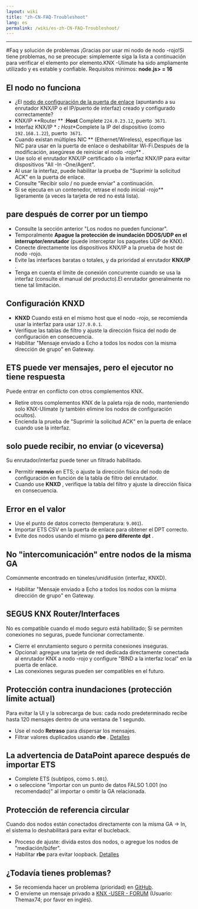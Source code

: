 ```yaml
---
layout: wiki
title: "zh-CN-FAQ-Troubleshoot"
lang: es
permalink: /wiki/es-zh-CN-FAQ-Troubleshoot/
---
```

---
#Faq y solución de problemas
¡Gracias por usar mi nodo de nodo -rojo!Si tiene problemas, no se preocupe: simplemente siga la lista a continuación para verificar el elemento por elemento.KNX -Ulimate ha sido ampliamente utilizado y es estable y confiable.
Requisitos mínimos: **node.js> = 16**
## El nodo no funciona
- ¿El [nodo de configuración de la puerta de enlace](/node-red-contrib-knx-ultimate/wiki/Gateway-configuration) (apuntando a su enrutador KNX/IP o el IP/puerto de interfaz) creado y configurado correctamente?
- KNX/IP **Router ** :**Host** Complete `224.0.23.12`, puerto` 3671`.
- Interfaz KNX/IP * ***:** Host**Complete la IP del dispositivo (como `192.168.1.22`), puerto` 3671`.
- Cuando existan múltiples NIC ** (Ethernet/Wireless), especifique las NIC para usar en la puerta de enlace o deshabilitar Wi-Fi.Después de la modificación, asegúrese de reiniciar el nodo -rojo** .
- Use solo el enrutador KNX/IP certificado o la interfaz KNX/IP para evitar dispositivos "All -In -One/Agent".
- Al usar la interfaz, puede habilitar la prueba de "Suprimir la solicitud ACK" en la puerta de enlace.
- Consulte "Recibir solo / no puede enviar" a continuación.
- Si se ejecuta en un contenedor, retrase el nodo inicial -rojo** ligeramente (a veces la tarjeta de red no está lista).
## pare después de correr por un tiempo
- Consulte la sección anterior "Los nodos no pueden funcionar".
- Temporalmente **Apague la protección de inundación DDOS/UDP en el interruptor/enrutador** (puede interceptar los paquetes UDP de KNX).
- Conecte directamente los dispositivos KNX/IP a la prueba de host de nodo -rojo.
- Evite las interfaces baratas o totales, y da prioridad al enrutador **KNX/IP** .
- Tenga en cuenta el límite de conexión concurrente cuando se usa la interfaz (consulte el manual del producto).El enrutador generalmente no tiene tal limitación.
## Configuración KNXD
- **KNXD** Cuando está en el mismo host que el nodo -rojo, se recomienda usar la interfaz para usar `127.0.0.1`.
- Verifique las tablas de filtro y ajuste la dirección física del nodo de configuración en consecuencia.
- Habilitar "Mensaje enviado a Echo a todos los nodos con la misma dirección de grupo" en Gateway.
## ETS puede ver mensajes, pero el ejecutor no tiene respuesta
Puede entrar en conflicto con otros complementos KNX.
- Retire otros complementos KNX de la paleta roja de nodo, manteniendo solo KNX-Ulimate (y también elimine los nodos de configuración ocultos).
- Encienda la prueba de "Suprimir la solicitud ACK" en la puerta de enlace cuando use la interfaz.
## solo puede recibir, no enviar (o viceversa)
Su enrutador/interfaz puede tener un filtrado habilitado.
- Permitir **reenvío** en ETS; o ajuste la dirección física del nodo de configuración en función de la tabla de filtro del enrutador.
- Cuando use **KNXD** , verifique la tabla del filtro y ajuste la dirección física en consecuencia.
## Error en el valor
- Use el punto de datos correcto (temperatura: `9.001`).
- Importar ETS CSV en la puerta de enlace para obtener el DPT correcto.
- Evite dos nodos usando el mismo ga **pero diferente dpt** .
## No "intercomunicación" entre nodos de la misma GA
Comúnmente encontrado en túneles/unidifusión (interfaz, KNXD).
- Habilitar "Mensaje enviado a Echo a todos los nodos con la misma dirección de grupo" en Gateway.
## SEGUS KNX Router/Interfaces
No es compatible cuando el modo seguro está habilitado; Si se permiten conexiones no seguras, puede funcionar correctamente.
- Cierre el enrutamiento seguro o permita conexiones inseguras.
- Opcional: agregue una tarjeta de red dedicada directamente conectada al enrutador KNX a nodo -rojo y configure "BIND a la interfaz local" en la puerta de enlace.
- Las conexiones seguras pueden ser compatibles en el futuro.
## Protección contra inundaciones (protección límite actual)
Para evitar la UI y la sobrecarga de bus: cada nodo predeterminado recibe hasta 120 mensajes dentro de una ventana de 1 segundo.
- Use el nodo **Retraso** para dispersar los mensajes.
- Filtrar valores duplicados usando **rbe** .
[Detalles](/node-red-contrib-knx-ultimate/wiki/Protections)
## La advertencia de DataPoint aparece después de importar ETS
- Complete ETS (subtipos, como `5.001`).
- o seleccione "Importar con un punto de datos FALSO 1.001 (no recomendado)" al importar o omitir la GA relacionada.
## Protección de referencia circular
Cuando dos nodos están conectados directamente con la misma GA → In, el sistema lo deshabilitará para evitar el bucleback.
- Proceso de ajuste: divida estos dos nodos, o agregue los nodos de "mediación/búfer".
- Habilitar **rbe** para evitar loopback.
[Detalles](/node-red-contrib-knx-ultimate/wiki/Protections)
## ¿Todavía tienes problemas?
- Se recomienda hacer un problema (prioridad) en [GitHub](https://github.com/Supergiovane/node-red-contrib-knx-ultimate/issues).
- O envíeme un mensaje privado a [KNX -USER - FORUM](https://knx-user-forum.de) (Usuario: Themax74; por favor en inglés).
